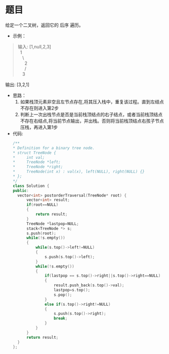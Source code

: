# 题目
给定一个二叉树，返回它的 后序 遍历。
* 示例：

>输入: [1,null,2,3]  
&ensp;1<br>
&ensp;&ensp;\\<br>
&ensp;&ensp;&ensp;2<br>
&ensp;&ensp;&ensp;/<br>
&ensp;&ensp;3 

输出: [3,2,1]

* 思路：
    1. 如果栈顶元素非空且左节点存在,将其压入栈中，重复该过程。直到左结点不存在则进入第2步
    2. 判断上一次出栈节点是否是当前栈顶结点的右子结点，或者当前栈顶结点不存在右结点,将当前节点输出，并出栈。否则将当前栈顶结点右孩子节点压栈，再进入第1步
* 代码:
    ```C++
    /**
   * Definition for a binary tree node.
   * struct TreeNode {
   *     int val;
   *     TreeNode *left;
   *     TreeNode *right;
   *     TreeNode(int x) : val(x), left(NULL), right(NULL) {}
   * };
   */
  class Solution {
  public:
      vector<int> postorderTraversal(TreeNode* root) {
          vector<int> result;
          if(root==NULL)
          {
              return result;
          }
          TreeNode *lastpop=NULL;
          stack<TreeNode *> s;
          s.push(root);
          while(!s.empty())
          {
              while(s.top()->left!=NULL)
              {
                  s.push(s.top()->left);
              }
              while(!s.empty())
              {
                  if(lastpop == s.top()->right||s.top()->right==NULL)
                  {
                      result.push_back(s.top()->val);
                      lastpop=s.top();
                      s.pop();
                  }
                  else if(s.top()->right!=NULL)
                  {
                      s.push(s.top()->right);
                      break;
                  }
              }
          }
          return result;
      }
  }; 
    ```